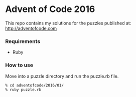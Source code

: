# Advent of Code 2016

This repo contains my solutions for the puzzles published at:
http://adventofcode.com

### Requirements

* Ruby

### How to use

Move into a puzzle directory and run the puzzle.rb file.

    % cd adventofcode/2016/01/
    % ruby puzzle.rb
